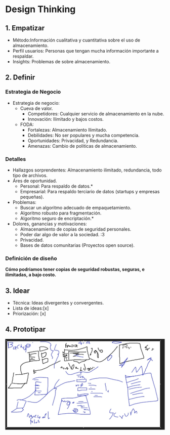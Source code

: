 # Design Thinking

## 1. Empatizar
- Método:Información cualitativa y cuantitativa sobre el uso de almacenamiento.
- Perfil usuarios: Personas que tengan mucha información importante a respaldar.
- Insights: Problemas de sobre almacenamiento.

## 2. Definir
### Estrategia de Negocio
- Estrategia de negocio:
    - Cueva de valor.
        - Competidores: Cualquier servicio de almacenamiento en la nube.
        - Innovación: Ilimitado y bajos costos.
    - FODA: 
        - Fortalezas: Almacenamiento Ilimitado.
        - Debilidades: No ser populares y mucha competencia.
        - Oportunidades: Privacidad, y Redundancia.
        - Amenazas: Cambio de politicas de almacenamiento.


### Detalles
- Hallazgos sorprendentes: Almacenamiento ilimitado, redundancia, todo tipo de archivos.
- Áres de oportunidad.
    - Personal: Para respaldo de datos.*
    - Empresarial: Para respaldo terciario de datos (startups y empresas pequeñas).
- Problemas: 
    - Buscar un algoritmo adecuado de empaquetamiento.
    - Algoritmo robusto para fragmentación.
    - Algoritmo seguro de encriptación.*
- Dolores, ganancias y motivaciones:
    - Almacenamiento de copias de seguridad personales.
    - Poder dar algo de valor a la sociedad. :3
    - Privacidad.
    - Bases de datos comunitarias (Proyectos open source).

### Definición de diseño
**Cómo podriamos tener copias de seguridad robustas, seguras, e ilimitadas, a bajo costo.**

## 3. Idear
- Técnica: Ideas divergentes y convergentes.
- Lista de ideas:[x]
- Priorización: [x]

## 4. Prototipar

![](/images/design-prototipo.jpg)
